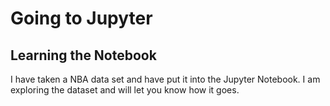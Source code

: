 # Going to Jupyter 

## Learning the Notebook 

I have taken a NBA data set and have put it into the Jupyter Notebook.  I am exploring the dataset and will let you know how it goes. 


